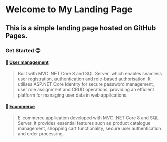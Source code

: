 # Welcome to My Landing Page
## This is a simple landing page hosted on GitHub Pages.  
### Get Started  😊

#### 🔑 [User management](https://github.com/nittayac/Identitymanager)
> Built with MVC .NET Core 8 and SQL Server, which enables seamless user registration, authentication and role-based authorisation. It utilises ASP.NET Core Identity for secure password management, user role assignment and CRUD operations, providing an efficient platform for managing user data in web applications.


#### 🎏 [Ecommerce](https://github.com/nittayac/MVCSmallFarm)
>E-commerce application developed with MVC .NET Core 8 and SQL Server. It provides essential features such as product catalogue management, shopping cart functionality, secure user authentication and order processing. 
